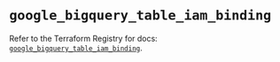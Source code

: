 # `google_bigquery_table_iam_binding`

Refer to the Terraform Registry for docs: [`google_bigquery_table_iam_binding`](https://registry.terraform.io/providers/hashicorp/google-beta/5.43.0/docs/resources/google_bigquery_table_iam_binding).
